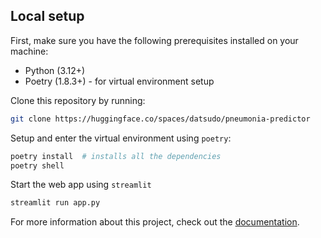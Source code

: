 ## Local setup
First, make sure you have the following prerequisites installed on your machine:

- Python (3.12+)
- Poetry (1.8.3+) - for virtual environment setup

Clone this repository by running:
```bash
git clone https://huggingface.co/spaces/datsudo/pneumonia-predictor
```

Setup and enter the virtual environment using `poetry`:
```bash
poetry install  # installs all the dependencies
poetry shell
```

Start the web app using `streamlit`
```bash
streamlit run app.py
```

For more information about this project, check out the
[documentation](https://datsudo.github.io/pneumonia-predictor).
